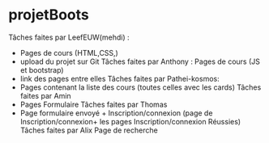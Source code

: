# projetBoots
Tâches faites par LeefEUW(mehdi) :
- Pages de cours (HTML,CSS,)
- upload du projet sur Git
Tâches faites par Anthony : 
Pages de cours (JS et bootstrap)
- link des pages entre elles 
Tâches faites par Pathei-kosmos:
- Pages contenant la liste des cours (toutes celles avec les cards)
Tâches faites par Amin
- Pages Formulaire
Tâches faites par Thomas 
- Page formulaire envoyé + Inscription/connexion (page de Inscription/connexion+ les pages Inscription/connexion Réussies)
Tâches faites par Alix 
Page de recherche
